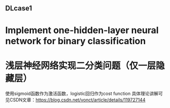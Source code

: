 ## DLcase1
# Implement one-hidden-layer neural network for binary classification
# 浅层神经网络实现二分类问题（仅一层隐藏层）
使用sigmoid函数作为激活函数，logistic回归作为cost function
具体理论讲解可见CSDN文章：https://blog.csdn.net/vonct/article/details/119727144
